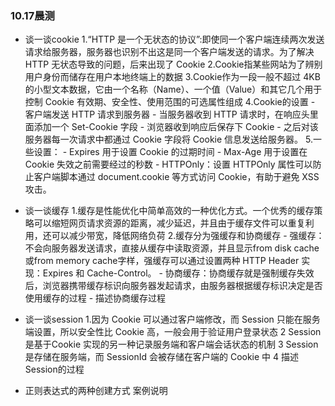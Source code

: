 ### 10.17晨测
- 谈一谈cookie
    1.“HTTP 是一个无状态的协议”:即使同一个客户端连续两次发送请求给服务器，服务器也识别不出这是同一个客户端发送的请求。为了解决 HTTP 无状态导致的问题，后来出现了 Cookie
    2.Cookie指某些网站为了辨别用户身份而储存在用户本地终端上的数据
    3.Cookie作为一段一般不超过 4KB 的小型文本数据，它由一个名称（Name）、一个值（Value）和其它几个用于控制 Cookie 有效期、安全性、使用范围的可选属性组成
    4.Cookie的设置
        - 客户端发送 HTTP 请求到服务器
        - 当服务器收到 HTTP 请求时，在响应头里面添加一个 Set-Cookie 字段
        - 浏览器收到响应后保存下 Cookie
        - 之后对该服务器每一次请求中都通过 Cookie 字段将 Cookie 信息发送给服务器。
    5.一些设置：
        - Expires 用于设置 Cookie 的过期时间
        - Max-Age 用于设置在 Cookie 失效之前需要经过的秒数
        - HTTPOnly：设置 HTTPOnly 属性可以防止客户端脚本通过 document.cookie 等方式访问 Cookie，有助于避免 XSS 攻击。


- 谈一谈缓存
    1.缓存是性能优化中简单高效的一种优化方式。一个优秀的缓存策略可以缩短网页请求资源的距离，减少延迟，并且由于缓存文件可以重复利用，还可以减少带宽，降低网络负荷
    2.缓存分为强缓存和协商缓存
        - 强缓存：不会向服务器发送请求，直接从缓存中读取资源，并且显示from disk cache或from memory cache字样，强缓存可以通过设置两种 HTTP Header 实现：Expires 和 Cache-Control。
        - 协商缓存：协商缓存就是强制缓存失效后，浏览器携带缓存标识向服务器发起请求，由服务器根据缓存标识决定是否使用缓存的过程
        - 描述协商缓存过程

- 谈一谈session
    1.因为 Cookie 可以通过客户端修改，而 Session 只能在服务端设置，所以安全性比 Cookie 高，一般会用于验证用户登录状态
    2 Session 是基于Cookie 实现的另一种记录服务端和客户端会话状态的机制
    3 Session 是存储在服务端，而 SessionId 会被存储在客户端的 Cookie 中
    4 描述Session的过程

- 正则表达式的两种创建方式 案例说明
